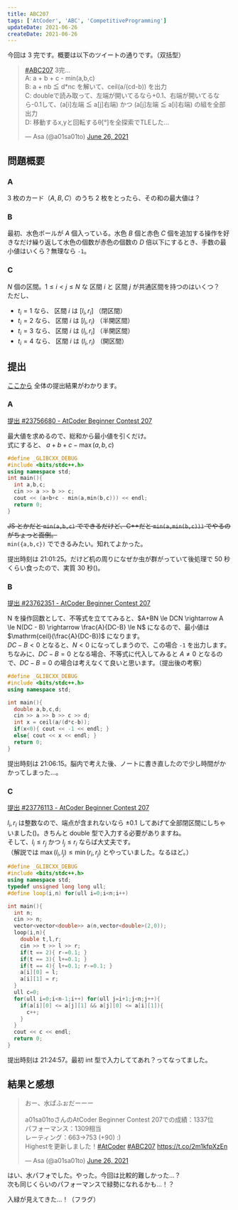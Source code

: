 ```yaml
---
title: ABC207
tags: ['AtCoder', 'ABC', 'CompetitiveProgramming']
updateDate: 2021-06-26
createDate: 2021-06-26
---
```


今回は 3 完です。概要は以下のツイートの通りです。（双括型）

<blockquote class="twitter-tweet"><p lang="ja" dir="ltr"><a href="https://twitter.com/hashtag/ABC207?src=hash&amp;ref_src=twsrc%5Etfw">#ABC207</a> 3完...<br>A: a + b + c - min(a,b,c)<br>B: a + nb ≦ d*nc を解いて、ceil(a/(cd-b)) を出力<br>C: doubleで読み取って、左端が開いてるなら+0.1、右端が開いてるなら-0.1して、(a[i]左端 ≦ a[j]右端) かつ (a[j]左端 ≦ a[i]右端) の組を全部出力<br>D: 移動するx,yと回転するθ[°]を全探索でTLEした...</p>&mdash; Asa (@a01sa01to) <a href="https://twitter.com/a01sa01to/status/1408782347667853322?ref_src=twsrc%5Etfw">June 26, 2021</a></blockquote> <script async src="https://platform.twitter.com/widgets.js" charset="utf-8"></script>

## 問題概要

### A

3 枚のカード（$A,B,C$）のうち 2 枚をとったら、その和の最大値は？

### B

最初、水色ボールが $A$ 個入っている。水色 $B$ 個と赤色 $C$ 個を追加する操作を好きなだけ繰り返して水色の個数が赤色の個数の $D$ 倍以下にするとき、手数の最小値はいくら？無理なら `-1`。

### C

$N$ 個の区間。$1 \le i \lt j \le N$ な 区間 $i$ と 区間 $j$ が共通区間を持つのはいくつ？<br>
ただし、

- $t_i = 1$ なら、 区間 $i$ は $[l_i,r_i]$ （閉区間）
- $t_i = 2$ なら、 区間 $i$ は $[l_i,r_i)$ （半開区間）
- $t_i = 3$ なら、 区間 $i$ は $(l_i,r_i]$ （半開区間）
- $t_i = 4$ なら、 区間 $i$ は $(l_i,r_i)$ （開区間）

## 提出

[ここから](https://atcoder.jp/contests/abc207/submissions?f.User=a01sa01to) 全体の提出結果がわかります。

### A

[提出 #23756680 - AtCoder Beginner Contest 207](https://atcoder.jp/contests/abc207/submissions/23756680)

最大値を求めるので、総和から最小値を引くだけ。<br>
式にすると、 $a+b+c-\max (a,b,c)$

```cpp
#define _GLIBCXX_DEBUG
#include <bits/stdc++.h>
using namespace std;
int main(){
  int a,b,c;
  cin >> a >> b >> c;
  cout << (a+b+c - min(a,min(b,c))) << endl;
  return 0;
}
```

~~JS とかだと `min(a,b,c)` でできるだけど、C++だと `min(a,min(b,c)))` でやるのがちょっと面倒。~~ <br>
`min({a,b,c})` でできるみたい。知れてよかった。

提出時刻は 21:01:25。だけど机の周りになぜか虫が群がっていて後処理で 50 秒くらい食ったので、実質 30 秒()。

### B

[提出 #23762351 - AtCoder Beginner Contest 207](https://atcoder.jp/contests/abc207/submissions/23762351)

N を操作回数として、不等式を立ててみると、$A+BN \le DCN \rightarrow A \le N(DC - B) \rightarrow \frac{A}{DC-B} \le N$ になるので、最小値は $\mathrm{ceil}(\frac{A}{DC-B})$ になります。<br>
$DC-B \lt 0$ となると、$N \lt 0$ になってしまうので、この場合 `-1` を出力します。<br>
ちなみに、$DC-B = 0$ となる場合、不等式に代入してみると $A \ne 0$ となるので、$DC-B = 0$ の場合は考えなくて良いと思います。（提出後の考察）

```cpp
#define _GLIBCXX_DEBUG
#include <bits/stdc++.h>
using namespace std;

int main(){
  double a,b,c,d;
  cin >> a >> b >> c >> d;
  int x = ceil(a/(d*c-b));
  if(x<0){ cout << -1 << endl; }
  else{ cout << x << endl; }
  return 0;
}
```

提出時刻は 21:06:15。脳内で考えた後、ノートに書き直したので少し時間がかかってしまった...。

### C

[提出 #23776113 - AtCoder Beginner Contest 207](https://atcoder.jp/contests/abc207/submissions/23776113)

$l_i, r_i$ は整数なので、端点が含まれないなら $\pm 0.1$ してあげて全部閉区間にしちゃいました()。きちんと double 型で入力する必要がありますね。<br>
そして、$l_i \le r_j$ かつ $l_j \le r_i$ ならば大丈夫です。<br>
（解説では $\max(l_i, l_j) \le \min(r_i, r_j)$ とやっていました。なるほど。）

```cpp
#define _GLIBCXX_DEBUG
#include <bits/stdc++.h>
using namespace std;
typedef unsigned long long ull;
#define loop(i,n) for(ull i=0;i<n;i++)

int main(){
  int n;
  cin >> n;
  vector<vector<double>> a(n,vector<double>(2,0));
  loop(i,n){
    double t,l,r;
    cin >> t >> l >> r;
    if(t == 2){ r-=0.1; }
    if(t == 3){ l+=0.1; }
    if(t == 4){ l+=0.1; r-=0.1; }
    a[i][0] = l;
    a[i][1] = r;
  }
  ull c=0;
  for(ull i=0;i<n-1;i++) for(ull j=i+1;j<n;j++){
    if(a[i][0] <= a[j][1] && a[j][0] <= a[i][1]){
      c++;
    }
  }
  cout << c << endl;
  return 0;
}
```

提出時刻は 21:24:57。最初 int 型で入力しててあれ？ってなってました。

## 結果と感想

<blockquote class="twitter-tweet"><p lang="ja" dir="ltr">おー、水ぱふぉだーーー<br><br>a01sa01toさんのAtCoder Beginner Contest 207での成績：1337位<br>パフォーマンス：1309相当<br>レーティング：663→753 (+90) :)<br>Highestを更新しました！<a href="https://twitter.com/hashtag/AtCoder?src=hash&amp;ref_src=twsrc%5Etfw">#AtCoder</a> <a href="https://twitter.com/hashtag/ABC207?src=hash&amp;ref_src=twsrc%5Etfw">#ABC207</a> <a href="https://t.co/2m1kfpXzEn">https://t.co/2m1kfpXzEn</a></p>&mdash; Asa (@a01sa01to) <a href="https://twitter.com/a01sa01to/status/1408786534963105802?ref_src=twsrc%5Etfw">June 26, 2021</a></blockquote> <script async src="https://platform.twitter.com/widgets.js" charset="utf-8"></script>

はい、水パフォでした。やった。今回は比較的難しかった...？<br>
次も同じくらいのパフォーマンスで緑勢になれるかも...！？

入緑が見えてきた...！（フラグ）
